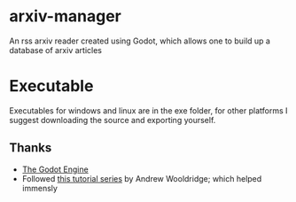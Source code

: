 # arxiv-manager
An rss arxiv reader created using Godot, which allows one to build up a database of arxiv articles

# Executable
Executables for windows and linux are in the exe folder, for other platforms I suggest downloading the source and exporting yourself.

## Thanks
* [The Godot Engine](https://github.com/godotengine/godot)
* Followed [this tutorial series](https://dev.to/triptych/writing-an-rss-reader-in-godot-tutorial-series-3hca) by Andrew Wooldridge; which helped immensly
